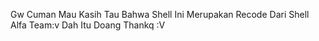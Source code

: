 Gw Cuman Mau Kasih Tau Bahwa Shell Ini Merupakan Recode Dari Shell Alfa Team:v Dah Itu Doang
Thankq :V
